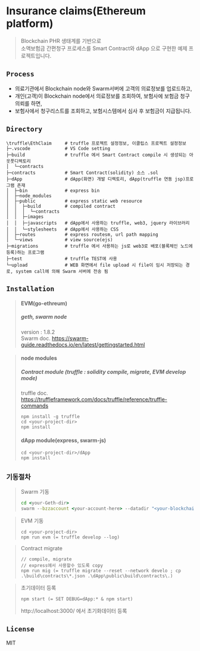 # Insurance claims(Ethereum platform)

> Blockchain PHR 생태계를 기반으로  
> 소액보험금 간편청구 프로세스를 Smart Contract와 dApp 으로 구현한 예제 프로젝트입니다.

## `Process`

- 의료기관에서 Blockchain node와 Swarm서버에 고객의 의료정보를 업로드하고,  
- 개인(고객)이 Blockchain node에서 의료정보를 조회하여, 보험사에 보험금 청구의뢰를 하면,  
- 보험사에서 청구리스트를 조회하고, 보험시스템에서 심사 후 보험금이 지급됩니다.  

## `Directory`

```text
\truffle\EthClaim     # truffle 프로젝트 설정정보, 이클립스 프로젝트 설정정보  
├─.vscode             # VS Code setting  
├─build               # truffle 에서 Smart Contract compile 시 생성되는 아웃풋디렉토리  
│  └─contracts
├─contracts           # Smart Contract(solidity) 소스 .sol  
├─dApp                # dApp(화면) 개발 디렉토리, dApp(truffle 연동 jsp)프로그램 존재  
│  ├─bin              # express bin
│  ├─node_modules
│  ├─public           # express static web resource
│  │  ├─build         # compiled contract
│  │  │  └─contracts
│  │  ├─images
│  │  ├─javascripts   # dApp에서 사용하는 truffle, web3, jquery 라이브러리  
│  │  └─stylesheets   # dApp에서 사용하는 CSS  
│  ├─routes           # express routesm, url path mapping
│  └─views            # view source(ejs)
├─migrations          # truffle 에서 사용하는 js로 web3로 배포(블록체인 노드에 등록)하는 프로그램  
├─test                # truffle TEST에 사용  
└─upload              # WEB 화면에서 file upload 시 file이 임시 저장되는 경로, system call에 의해 Swarm 서버에 전송 됨  
```

## `Installation`

> #### EVM(go-ethreum)
> ##### geth, swarm node
> version : 1.8.2  
> Swarm doc. <https://swarm-guide.readthedocs.io/en/latest/gettingstarted.html>

> #### node modules
> ##### Contract module (truffle : solidity compile, migrate, EVM develop mode)
> truffle doc. <https://truffleframework.com/docs/truffle/reference/truffle-commands>
> ```text
> npm install -g truffle
> cd <your-project-dir>
> npm install
> ```
> #### dApp module(express, swarm-js)
> ```text
> cd <your-project-dir>/dApp
> npm install
> ```

## `기동절차`

> Swarm 기동
> ```cmd
> cd <your-Geth-dir>
> swarm --bzzaccount <your-account-here> --datadir "<your-blockchain-dir>"
> ```

> EVM 기동
> ```text
> cd <your-project-dir>
> npm run evm (= truffle develop --log)
> ```

> Contract migrate  
> ```text
> // compile, migrate  
> // express에서 사용할수 있도록 copy
> npm run mig (= truffle migrate --reset --network develo ; cp .\build\contracts\*.json .\dApp\public\build\contracts\.)
> ```

> 초기데이터 등록  
> ```text
> npm start (= SET DEBUG=dApp:* & npm start)
> ```
> http://localhost:3000/ 에서 초기화데이터 등록

## `License`

MIT
